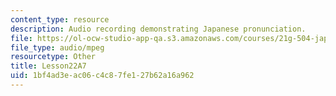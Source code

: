 ```yaml
---
content_type: resource
description: Audio recording demonstrating Japanese pronunciation.
file: https://ol-ocw-studio-app-qa.s3.amazonaws.com/courses/21g-504-japanese-iv-spring-2009/1bf4ad3eac06c4c87fe127b62a16a962_Lesson22A7.mp3
file_type: audio/mpeg
resourcetype: Other
title: Lesson22A7
uid: 1bf4ad3e-ac06-c4c8-7fe1-27b62a16a962
---
```

